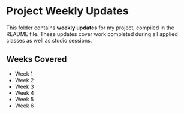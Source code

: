# Project Weekly Updates

This folder contains **weekly updates** for my project, compiled in the README file. These updates cover work completed during all applied classes as well as studio sessions.

## Weeks Covered

- Week 1  
- Week 2  
- Week 3  
- Week 4  
- Week 5  
- Week 6  
